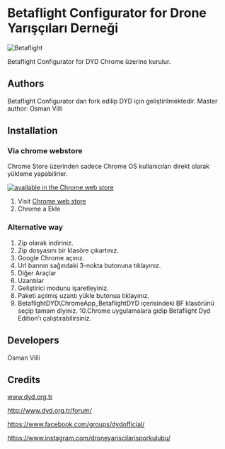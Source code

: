 # Betaflight Configurator for Drone Yarışçıları Derneği

![Betaflight](http://static.rcgroups.net/forums/attachments/6/1/0/3/7/6/a9088900-228-bf_logo.jpg)

Betaflight Configurator for DYD Chrome üzerine kurulur.



## Authors

Betaflight Configurator dan fork edilip DYD için geliştirilmektedir. Master author: Osman Villi

## Installation

### Via chrome webstore

Chrome Store üzerinden sadece Chrome OS kullanıcıları direkt olarak yükleme yapabilirler.

[![available in the Chrome web store](https://developer.chrome.com/webstore/images/ChromeWebStore_Badge_v2_206x58.png)](https://chrome.google.com/webstore/detail/betaflight-configurator-f/ejkpoeipcebogmhnhooccofpkpbfeleg?hl=tr)

1. Visit [Chrome web store](https://chrome.google.com/webstore/detail/betaflight-configurator-f/ejkpoeipcebogmhnhooccofpkpbfeleg?hl=tr)
2. Chrome a Ekle


### Alternative way

1. Zip olarak indiriniz.
2. Zip dosyasını bir klasöre çıkartınız. 
3. Google Chrome açınız.
4. Url barının sağındaki 3-nokta butonuna tıklayınız.
5. Diğer Araçlar
6. Uzantılar
7. Geliştirici modunu işaretleyiniz.
8. Paketi açılmış uzantı yükle butonua tıklayınız.
9. BetaflightDYD\ChromeApp_BetaflightDYD içerisindeki BF klasörünü seçip tamam diyiniz.
10.Chrome uygulamalara gidip Betaflight Dyd Edition'ı çalıştırabilirsiniz.

## Developers

Osman Villi

## Credits

www.dyd.org.tr

http://www.dyd.org.tr/forum/

https://www.facebook.com/groups/dydofficial/

https://www.instagram.com/droneyariscilarisporkulubu/

